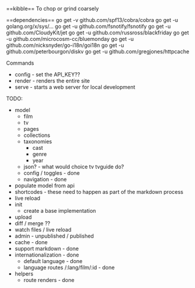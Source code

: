 ==kibble==
To chop or grind coarsely

==dependencies==
go get -v github.com/spf13/cobra/cobra
go get -u golang.org/x/sys/...
go get -u github.com/fsnotify/fsnotify
go get -u github.com/CloudyKit/jet
go get -u github.com/russross/blackfriday
go get -u github.com/microcosm-cc/bluemonday
go get -u github.com/nicksnyder/go-i18n/goi18n
go get -u github.com/peterbourgon/diskv
go get -u github.com/gregjones/httpcache

Commands
 - config - set the API_KEY??
 - render - renders the entire site
 - serve - starts a web server for local development

TODO:
 * model
    * film
    * tv
    * pages
    * collections
    * taxonomies
      * cast
      * genre
      * year
    * json? - what would choice tv tvguide do?
    * config / toggles - done
    * navigation - done
 * populate model from api
 * shortcodes - these need to happen as part of the markdown process
 * live reload
 * init
    * create a base implementation
 * upload
 * diff / merge ??
 * watch files / live reload
 * admin - unpublished / published
 * cache - done
 * support markdown - done
 * internationalization - done
    * default language - done
    * language routes /:lang/film/:id - done
 * helpers
    * route renders - done
